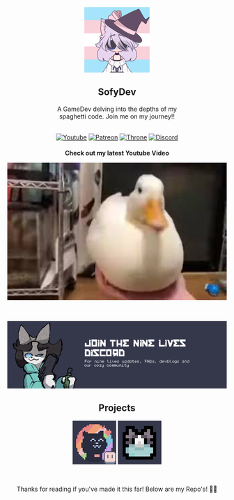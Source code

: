 <div style ="tc display:flex;" align="center">
  <a href="https://www.youtube.com/watch?v=fC7oUOUEEi4"><img src="assets/profile.png" height="150"></a>
</div>

## <div align="center">SofyDev</div>

<div align="center">A GameDev delving into the depths of my<br> spaghetti code. Join me on my journey!!</div>

<br>
<div align="center">
<p align="center">
<a href="https://www.youtube.com/channel/UCk1zfyn_jBVkkYiQ9FCmtig"><img alt="Youtube" src="https://img.shields.io/badge/youtube-FF0000?&style?&style=for-the-badge&logo=youtube&logoColor=white alt=youtube style="margin-bottom: 5px;"></a>
<a href="https://www.patreon.com/SofyCodes"><img alt="Patreon" src="https://img.shields.io/badge/Patreon-f96854?&style?&style=for-the-badge&logo=patreon&logoColor=white alt=patreon style="margin-bottom: 5px;"></a>
<a href="https://throne.com/sofycodes" target="_blank"><img src=https://img.shields.io/badge/Throne-de4b83.svg?&style=for-the-badge&logo=wish&logoColor=white alt=Throne style="margin-bottom: 5px;" /></a>
<a href="https://discord.gg/UdpBpxQBB8"><img alt="Discord" src="https://img.shields.io/badge/discord-7289da?&style?&style=for-the-badge&logo=discord&logoColor=white alt=discord style="margin-bottom: 5px;"></a>
</p>
	
**Check out my latest Youtube Video**


<a href="https://youtu.be/XofLPRIqycc" target="_blank"><img src="assets/mq2.jpg" alt="YT" height="315" />
</a>

<br>

<p align="center">
<a href="https://discord.gg/UdpBpxQBB8"><img alt="Discord" src="assets/discord.png"></a>
</p>

## Projects

<p align="center">
<a href="https://github.com/catppuccin/aseprite"><img alt="Aseprite" src=assets/ase.png></a>
<a href="https://sofydev.itch.io/nine-lives"><img alt="Aseprite" src=assets/Nyat.png></a>
</p>
<br>

Thanks for reading if you've made it this far! Below are my Repo's! 🌺🐝


